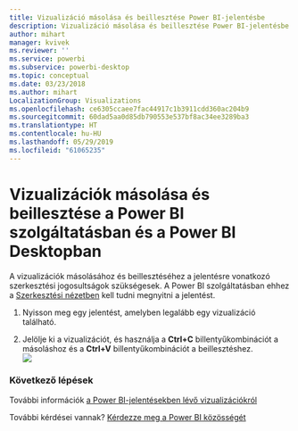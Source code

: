 ```yaml
---
title: Vizualizáció másolása és beillesztése Power BI-jelentésbe
description: Vizualizáció másolása és beillesztése Power BI-jelentésbe
author: mihart
manager: kvivek
ms.reviewer: ''
ms.service: powerbi
ms.subservice: powerbi-desktop
ms.topic: conceptual
ms.date: 03/23/2018
ms.author: mihart
LocalizationGroup: Visualizations
ms.openlocfilehash: ce6305ccaee7fac44917c1b3911cdd360ac204b9
ms.sourcegitcommit: 60dad5aa0d85db790553e537bf8ac34ee3289ba3
ms.translationtype: HT
ms.contentlocale: hu-HU
ms.lasthandoff: 05/29/2019
ms.locfileid: "61065235"
---
```

# <a name="copy-and-paste-a-visualization-in-power-bi-service-and-power-bi-desktop"></a>Vizualizációk másolása és beillesztése a Power BI szolgáltatásban és a Power BI Desktopban
A vizualizációk másolásához és beillesztéséhez a jelentésre vonatkozó szerkesztési jogosultságok szükségesek. A Power BI szolgáltatásban ehhez a [Szerkesztési nézetben](../consumer/end-user-reading-view.md) kell tudni megnyitni a jelentést.

1. Nyisson meg egy jelentést, amelyben legalább egy vizualizáció található.  

2. Jelölje ki a vizualizációt, és használja a **Ctrl+C** billentyűkombinációt a másoláshoz és a **Ctrl+V** billentyűkombinációt a beillesztéshez.  
   ![](media/power-bi-visualization-copy-paste/copypasteviznew.gif)

### <a name="next-steps"></a>Következő lépések
További információk [a Power BI-jelentésekben lévő vizualizációkról](power-bi-report-visualizations.md)

További kérdései vannak? [Kérdezze meg a Power BI közösségét](http://community.powerbi.com/)

